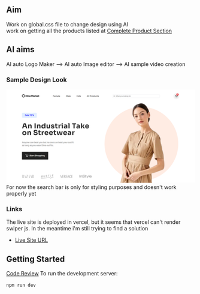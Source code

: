 ## Aim 
Work on global.css file to change design using AI  
work on getting all the products listed at
[Complete Product Section](Product.md)

## AI aims
AI auto Logo Maker --> AI auto Image editor --> AI sample video creation

### Sample Design Look
![Design overview for Dine Market e-commerce](./src/assets/header-section.png)
For now the search bar is only for styling purposes and doesn't work properly yet

### Links
The live site is deployed in vercel, but it seems that vercel can't render swiper js. In the meantime i'm still trying to find a solution
- [Live Site URL](https://full-stack-ecommerce-clothing-web.vercel.app/)



## Getting Started
[Code Review](Product.md)
To run the development server:

```bash
npm run dev
```
